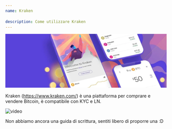 ```yaml
---
name: Kraken

description: Come utilizzare Kraken
---
```


![cover](assets/cover.webp)

Kraken (https://www.kraken.com/) è una piattaforma per comprare e vendere Bitcoin, è compatibile con KYC e LN.

![video](https://www.youtube.com/watch?v=ZCGXl5A2Hbc)

Non abbiamo ancora una guida di scrittura, sentiti libero di proporre una :D
